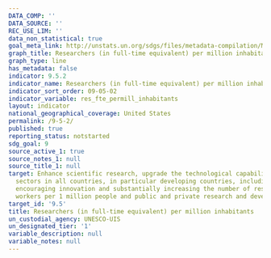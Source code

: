 ```yaml
---
DATA_COMP: ''
DATA_SOURCE: ''
REC_USE_LIM: ''
data_non_statistical: true
goal_meta_link: http://unstats.un.org/sdgs/files/metadata-compilation/Metadata-Goal-9.pdf
graph_title: Researchers (in full-time equivalent) per million inhabitants
graph_type: line
has_metadata: false
indicator: 9.5.2
indicator_name: Researchers (in full-time equivalent) per million inhabitants
indicator_sort_order: 09-05-02
indicator_variable: res_fte_permill_inhabitants
layout: indicator
national_geographical_coverage: United States
permalink: /9-5-2/
published: true
reporting_status: notstarted
sdg_goal: 9
source_active_1: true
source_notes_1: null
source_title_1: null
target: Enhance scientific research, upgrade the technological capabilities of industrial
  sectors in all countries, in particular developing countries, including, by 2030,
  encouraging innovation and substantially increasing the number of research and development
  workers per 1 million people and public and private research and development spending.
target_id: '9.5'
title: Researchers (in full-time equivalent) per million inhabitants
un_custodial_agency: UNESCO-UIS
un_designated_tier: '1'
variable_description: null
variable_notes: null
---
```

